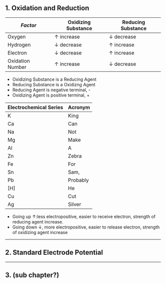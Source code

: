 ## 1. Oxidation and Reduction

| *Factor* | **Oxidizing Substance** | **Reducing Substance** |
| --- | --- | --- |
| Oxygen | $\uparrow$ increase  | $\downarrow$ decrease |
| Hydrogen | $\downarrow$ decrease | $\uparrow$ increase |
| Electron | $\downarrow$ decrease | $\uparrow$ increase |
| Oxidation Number | $\uparrow$ increase  | $\downarrow$ decrease |

- Oxidizing Substance is a Reducing Agent
- Reducing Substance is a Oxidizng Agent
- Reducing Agent is negative terminal, -
- Oxidizing Agent is positive terminal, +

| **Electrochemical Series** | **Acronym** |
|---|---|
| K | King |
| Ca | Can |
| Na | Not |
| Mg | Make |
| Al | A |
| Zn | Zebra |
| Fe | For |
| Sn | Sam, |
| Pb | Probably |
| [H] | He |
| Cu | Cut |
| Ag | Silver |

- Going up $\uparrow$:less electropositive, easier to receive electron, strength of reducing agent increase.
- Going down $\downarrow$, more electropositive, easier to release electron, strength of oxidizing agent increase

---
## 2. Standard Electrode Potential

---

## 3. (sub chapter?)